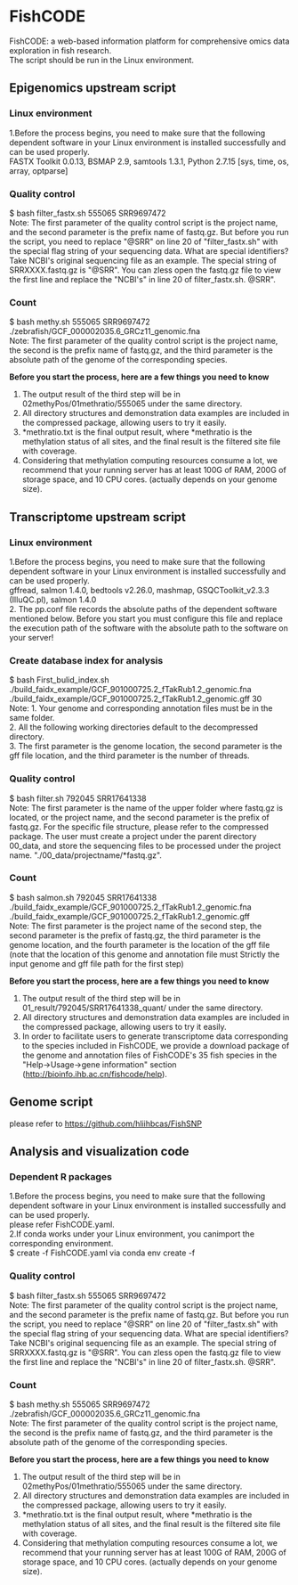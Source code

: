# FishCODE
FishCODE: a web-based information platform for comprehensive omics data exploration in fish research.  
The script should be run in the Linux environment.  

## Epigenomics upstream script  
### Linux environment  
1.Before the process begins, you need to make sure that the following dependent software in your Linux environment is installed successfully and can be used properly.    
FASTX Toolkit 0.0.13, BSMAP 2.9, samtools 1.3.1, Python 2.7.15 [sys, time, os, array, optparse]  

### Quality control
$ bash filter_fastx.sh 555065 SRR9697472  
Note: The first parameter of the quality control script is the project name, and the second parameter is the prefix name of fastq.gz. But before you run the script, you need to replace "@SRR" on line 20 of "filter_fastx.sh" with the special flag string of your sequencing data. What are special identifiers? Take NCBI's original sequencing file as an example. The special string of SRRXXXX.fastq.gz is "@SRR". You can zless open the fastq.gz file to view the first line and replace the "NCBI's" in line 20 of filter_fastx.sh. @SRR".  

### Count
$ bash methy.sh 555065 SRR9697472 ./zebrafish/GCF_000002035.6_GRCz11_genomic.fna  
Note: The first parameter of the quality control script is the project name, the second is the prefix name of fastq.gz, and the third parameter is the absolute path of the genome of the corresponding species.  

**Before you start the process, here are a few things you need to know**  
1. The output result of the third step will be in 02methyPos/01methratio/555065 under the same directory.  
2. All directory structures and demonstration data examples are included in the compressed package, allowing users to try it easily.  
3. *methratio.txt is the final output result, where *methratio is the methylation status of all sites, and the final result is the filtered site file with coverage.  
4. Considering that methylation computing resources consume a lot, we recommend that your running server has at least 100G of RAM, 200G of storage space, and 10 CPU cores. (actually depends on your genome size).  

## Transcriptome upstream script
### Linux environment  
1.Before the process begins, you need to make sure that the following dependent software in your Linux environment is installed successfully and can be used properly.    
gffread, salmon 1.4.0, bedtools v2.26.0, mashmap, GSQCToolkit_v2.3.3 (IlluQC.pl), salmon 1.4.0  
2. The pp.conf file records the absolute paths of the dependent software mentioned below. Before you start you must configure this file and replace the execution path of the software with the absolute path to the software on your server!  

### Create database index for analysis
$ bash First_bulid_index.sh ./build_faidx_example/GCF_901000725.2_fTakRub1.2_genomic.fna ./build_faidx_example/GCF_901000725.2_fTakRub1.2_genomic.gff 30  
Note: 1. Your genome and corresponding annotation files must be in the same folder.   
2. All the following working directories default to the decompressed directory.  
3. The first parameter is the genome location, the second parameter is the gff file location, and the third parameter is the number of threads.  

### Quality control
$ bash filter.sh 792045 SRR17641338  
Note: The first parameter is the name of the upper folder where fastq.gz is located, or the project name, and the second parameter is the prefix of fastq.gz. For the specific file structure, please refer to the compressed package. The user must create a project under the parent directory 00_data, and store the sequencing files to be processed under the project name. "./00_data/projectname/*fastq.gz".  

### Count
$ bash salmon.sh 792045 SRR17641338 ./build_faidx_example/GCF_901000725.2_fTakRub1.2_genomic.fna ./build_faidx_example/GCF_901000725.2_fTakRub1.2_genomic.gff  
Note: The first parameter is the project name of the second step, the second parameter is the prefix of fastq.gz, the third parameter is the genome location, and the fourth parameter is the location of the gff file (note that the location of this genome and annotation file must Strictly the input genome and gff file path for the first step)  

**Before you start the process, here are a few things you need to know**  
1. The output result of the third step will be in 01_result/792045/SRR17641338_quant/ under the same directory.  
2. All directory structures and demonstration data examples are included in the compressed package, allowing users to try it easily.  
3. In order to facilitate users to generate transcriptome data corresponding to the species included in FishCODE, we provide a download package of the genome and annotation files of FishCODE's 35 fish species in the "Help->Usage->gene information" section (http://bioinfo.ihb.ac.cn/fishcode/help).  

## Genome script  
please refer to https://github.com/hliihbcas/FishSNP

## Analysis and visualization code
### Dependent R packages
1.Before the process begins, you need to make sure that the following dependent software in your Linux environment is installed successfully and can be used properly.    
please refer FishCODE.yaml.  
2.If conda works under your Linux environment, you canimport the corresponding environment.  
$ create -f FishCODE.yaml via conda env create -f  

### Quality control
$ bash filter_fastx.sh 555065 SRR9697472  
Note: The first parameter of the quality control script is the project name, and the second parameter is the prefix name of fastq.gz. But before you run the script, you need to replace "@SRR" on line 20 of "filter_fastx.sh" with the special flag string of your sequencing data. What are special identifiers? Take NCBI's original sequencing file as an example. The special string of SRRXXXX.fastq.gz is "@SRR". You can zless open the fastq.gz file to view the first line and replace the "NCBI's" in line 20 of filter_fastx.sh. @SRR".  

### Count
$ bash methy.sh 555065 SRR9697472 ./zebrafish/GCF_000002035.6_GRCz11_genomic.fna  
Note: The first parameter of the quality control script is the project name, the second is the prefix name of fastq.gz, and the third parameter is the absolute path of the genome of the corresponding species.  

**Before you start the process, here are a few things you need to know**  
1. The output result of the third step will be in 02methyPos/01methratio/555065 under the same directory.  
2. All directory structures and demonstration data examples are included in the compressed package, allowing users to try it easily.  
3. *methratio.txt is the final output result, where *methratio is the methylation status of all sites, and the final result is the filtered site file with coverage.  
4. Considering that methylation computing resources consume a lot, we recommend that your running server has at least 100G of RAM, 200G of storage space, and 10 CPU cores. (actually depends on your genome size).  
